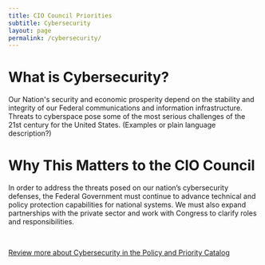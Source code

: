 ```yaml
---
title: CIO Council Priorities
subtitle: Cybersecurity
layout: page
permalink: /cybersecurity/
---
```


# What is Cybersecurity? #
Our Nation's security and economic prosperity depend on the stability and integrity of our Federal communications and information infrastructure. Threats to cyberspace pose some of the most serious challenges of the 21st century for the United States. (Examples or plain language description?)

# Why This Matters to the CIO Council #
In order to address the threats posed on our nation’s cybersecurity defenses, the Federal Government must continue to advance technical and policy protection capabilities for national systems. We must also expand partnerships with the private sector and work with Congress to clarify roles and responsibilities.

&nbsp;

[Review more about Cybersecurity in the Policy and Priority Catalog]({{site.baseurl}}/policies-and-priorities/#subject=*&role=.cybersecurity&status=*)
